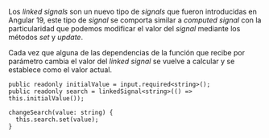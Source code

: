 Los *linked signals* son un nuevo tipo de *signals* que fueron introducidas en Angular 19, este tipo de *signal* se comporta similar a *computed signal* con la particularidad que podemos modificar el valor del *signal* mediante los métodos *set* y *update*.

Cada vez que alguna de las dependencias de la función que recibe por parámetro cambia el valor del *linked signal* se vuelve a calcular y se establece como el valor actual.

```
public readonly initialValue = input.required<string>();
public readonly search = linkedSignal<string>(() => this.initialValue());

changeSearch(value: string) {
  this.search.set(value);
}
```